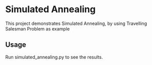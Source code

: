 # Simulated Annealing
This project demonstrates Simulated Annealing, by using Travelling Salesman Problem as example

## Usage
Run simulated_annealing.py to see the results. 
